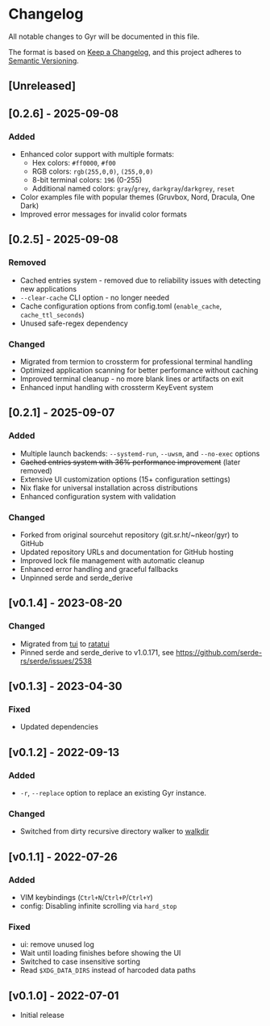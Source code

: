 # Changelog
All notable changes to Gyr will be documented in this file.

The format is based on [Keep a Changelog](https://keepachangelog.com/en/1.0.0/),
and this project adheres to [Semantic Versioning](https://semver.org/spec/v2.0.0.html).

## [Unreleased]

## [0.2.6] - 2025-09-08

### Added

* Enhanced color support with multiple formats:
  - Hex colors: `#ff0000`, `#f00`
  - RGB colors: `rgb(255,0,0)`, `(255,0,0)`
  - 8-bit terminal colors: `196` (0-255)
  - Additional named colors: `gray`/`grey`, `darkgray`/`darkgrey`, `reset`
* Color examples file with popular themes (Gruvbox, Nord, Dracula, One Dark)
* Improved error messages for invalid color formats

## [0.2.5] - 2025-09-08

### Removed

* Cached entries system - removed due to reliability issues with detecting new applications
* `--clear-cache` CLI option - no longer needed
* Cache configuration options from config.toml (`enable_cache`, `cache_ttl_seconds`)
* Unused safe-regex dependency

### Changed

* Migrated from termion to crossterm for professional terminal handling
* Optimized application scanning for better performance without caching
* Improved terminal cleanup - no more blank lines or artifacts on exit
* Enhanced input handling with crossterm KeyEvent system

## [0.2.1] - 2025-09-07

### Added

* Multiple launch backends: `--systemd-run`, `--uwsm`, and `--no-exec` options
* ~~Cached entries system with 36% performance improvement~~ (later removed)
* Extensive UI customization options (15+ configuration settings)
* Nix flake for universal installation across distributions
* Enhanced configuration system with validation

### Changed

* Forked from original sourcehut repository (git.sr.ht/~nkeor/gyr) to GitHub
* Updated repository URLs and documentation for GitHub hosting
* Improved lock file management with automatic cleanup
* Enhanced error handling and graceful fallbacks
* Unpinned serde and serde_derive

## [v0.1.4] - 2023-08-20

### Changed

* Migrated from [tui](https://github.com/fdehau/tui-rs) to [ratatui](https://github.com/ratatui-org/ratatui)
* Pinned serde and serde_derive to v1.0.171, see https://github.com/serde-rs/serde/issues/2538

## [v0.1.3] - 2023-04-30

### Fixed

* Updated dependencies

## [v0.1.2] - 2022-09-13

### Added

* `-r`, `--replace` option to replace an existing Gyr instance.

### Changed

* Switched from dirty recursive directory walker to [walkdir](https://crates.io/crates/walkdir)

## [v0.1.1] - 2022-07-26

### Added

* VIM keybindings (`Ctrl+N`/`Ctrl+P`/`Ctrl+Y`)
* config: Disabling infinite scrolling via `hard_stop`

### Fixed

* ui: remove unused log
* Wait until loading finishes before showing the UI
* Switched to case insensitive sorting
* Read `$XDG_DATA_DIRS` instead of harcoded data paths

## [v0.1.0] - 2022-07-01

* Initial release
